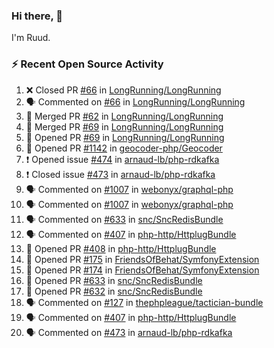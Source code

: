 ### Hi there, 👋

I'm Ruud.
 
### :zap: Recent Open Source Activity

<!--START_SECTION:activity-->
1. ❌ Closed PR [#66](https://github.com/LongRunning/LongRunning/pull/66) in [LongRunning/LongRunning](https://github.com/LongRunning/LongRunning)
2. 🗣 Commented on [#66](https://github.com/LongRunning/LongRunning/issues/66) in [LongRunning/LongRunning](https://github.com/LongRunning/LongRunning)
3. 🎉 Merged PR [#62](https://github.com/LongRunning/LongRunning/pull/62) in [LongRunning/LongRunning](https://github.com/LongRunning/LongRunning)
4. 🎉 Merged PR [#69](https://github.com/LongRunning/LongRunning/pull/69) in [LongRunning/LongRunning](https://github.com/LongRunning/LongRunning)
5. 💪 Opened PR [#69](https://github.com/LongRunning/LongRunning/pull/69) in [LongRunning/LongRunning](https://github.com/LongRunning/LongRunning)
6. 💪 Opened PR [#1142](https://github.com/geocoder-php/Geocoder/pull/1142) in [geocoder-php/Geocoder](https://github.com/geocoder-php/Geocoder)
7. ❗️ Opened issue [#474](https://github.com/arnaud-lb/php-rdkafka/issues/474) in [arnaud-lb/php-rdkafka](https://github.com/arnaud-lb/php-rdkafka)
8. ❗️ Closed issue [#473](https://github.com/arnaud-lb/php-rdkafka/issues/473) in [arnaud-lb/php-rdkafka](https://github.com/arnaud-lb/php-rdkafka)
9. 🗣 Commented on [#1007](https://github.com/webonyx/graphql-php/issues/1007) in [webonyx/graphql-php](https://github.com/webonyx/graphql-php)
10. 🗣 Commented on [#1007](https://github.com/webonyx/graphql-php/issues/1007) in [webonyx/graphql-php](https://github.com/webonyx/graphql-php)
11. 🗣 Commented on [#633](https://github.com/snc/SncRedisBundle/issues/633) in [snc/SncRedisBundle](https://github.com/snc/SncRedisBundle)
12. 🗣 Commented on [#407](https://github.com/php-http/HttplugBundle/issues/407) in [php-http/HttplugBundle](https://github.com/php-http/HttplugBundle)
13. 💪 Opened PR [#408](https://github.com/php-http/HttplugBundle/pull/408) in [php-http/HttplugBundle](https://github.com/php-http/HttplugBundle)
14. 💪 Opened PR [#175](https://github.com/FriendsOfBehat/SymfonyExtension/pull/175) in [FriendsOfBehat/SymfonyExtension](https://github.com/FriendsOfBehat/SymfonyExtension)
15. 💪 Opened PR [#174](https://github.com/FriendsOfBehat/SymfonyExtension/pull/174) in [FriendsOfBehat/SymfonyExtension](https://github.com/FriendsOfBehat/SymfonyExtension)
16. 💪 Opened PR [#633](https://github.com/snc/SncRedisBundle/pull/633) in [snc/SncRedisBundle](https://github.com/snc/SncRedisBundle)
17. 💪 Opened PR [#632](https://github.com/snc/SncRedisBundle/pull/632) in [snc/SncRedisBundle](https://github.com/snc/SncRedisBundle)
18. 🗣 Commented on [#127](https://github.com/thephpleague/tactician-bundle/issues/127) in [thephpleague/tactician-bundle](https://github.com/thephpleague/tactician-bundle)
19. 🗣 Commented on [#407](https://github.com/php-http/HttplugBundle/issues/407) in [php-http/HttplugBundle](https://github.com/php-http/HttplugBundle)
20. 🗣 Commented on [#473](https://github.com/arnaud-lb/php-rdkafka/issues/473) in [arnaud-lb/php-rdkafka](https://github.com/arnaud-lb/php-rdkafka)
<!--END_SECTION:activity-->
